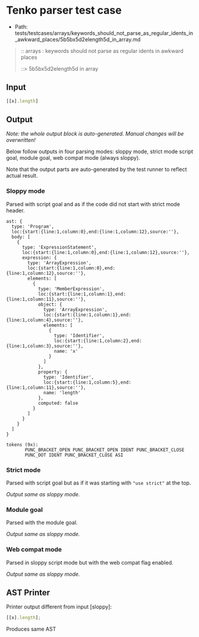 # Tenko parser test case

- Path: tests/testcases/arrays/keywords_should_not_parse_as_regular_idents_in_awkward_places/5b5bx5d2elength5d_in_array.md

> :: arrays : keywords should not parse as regular idents in awkward places
>
> ::> 5b5bx5d2elength5d in array

## Input

`````js
[[x].length]
`````

## Output

_Note: the whole output block is auto-generated. Manual changes will be overwritten!_

Below follow outputs in four parsing modes: sloppy mode, strict mode script goal, module goal, web compat mode (always sloppy).

Note that the output parts are auto-generated by the test runner to reflect actual result.

### Sloppy mode

Parsed with script goal and as if the code did not start with strict mode header.

`````
ast: {
  type: 'Program',
  loc:{start:{line:1,column:0},end:{line:1,column:12},source:''},
  body: [
    {
      type: 'ExpressionStatement',
      loc:{start:{line:1,column:0},end:{line:1,column:12},source:''},
      expression: {
        type: 'ArrayExpression',
        loc:{start:{line:1,column:0},end:{line:1,column:12},source:''},
        elements: [
          {
            type: 'MemberExpression',
            loc:{start:{line:1,column:1},end:{line:1,column:11},source:''},
            object: {
              type: 'ArrayExpression',
              loc:{start:{line:1,column:1},end:{line:1,column:4},source:''},
              elements: [
                {
                  type: 'Identifier',
                  loc:{start:{line:1,column:2},end:{line:1,column:3},source:''},
                  name: 'x'
                }
              ]
            },
            property: {
              type: 'Identifier',
              loc:{start:{line:1,column:5},end:{line:1,column:11},source:''},
              name: 'length'
            },
            computed: false
          }
        ]
      }
    }
  ]
}

tokens (9x):
       PUNC_BRACKET_OPEN PUNC_BRACKET_OPEN IDENT PUNC_BRACKET_CLOSE
       PUNC_DOT IDENT PUNC_BRACKET_CLOSE ASI
`````

### Strict mode

Parsed with script goal but as if it was starting with `"use strict"` at the top.

_Output same as sloppy mode._

### Module goal

Parsed with the module goal.

_Output same as sloppy mode._

### Web compat mode

Parsed in sloppy script mode but with the web compat flag enabled.

_Output same as sloppy mode._

## AST Printer

Printer output different from input [sloppy]:

````js
[[x].length];
````

Produces same AST
